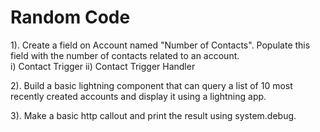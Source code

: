 # Random Code

1). Create a field on Account named "Number of Contacts". Populate this field with the number of contacts related to an account.  
  i) Contact Trigger
  ii) Contact Trigger Handler
  
2). Build a basic lightning component that can query a list of 10 most recently created accounts and display it using a lightning app.
  
3). Make a basic http callout and print the result using system.debug.

